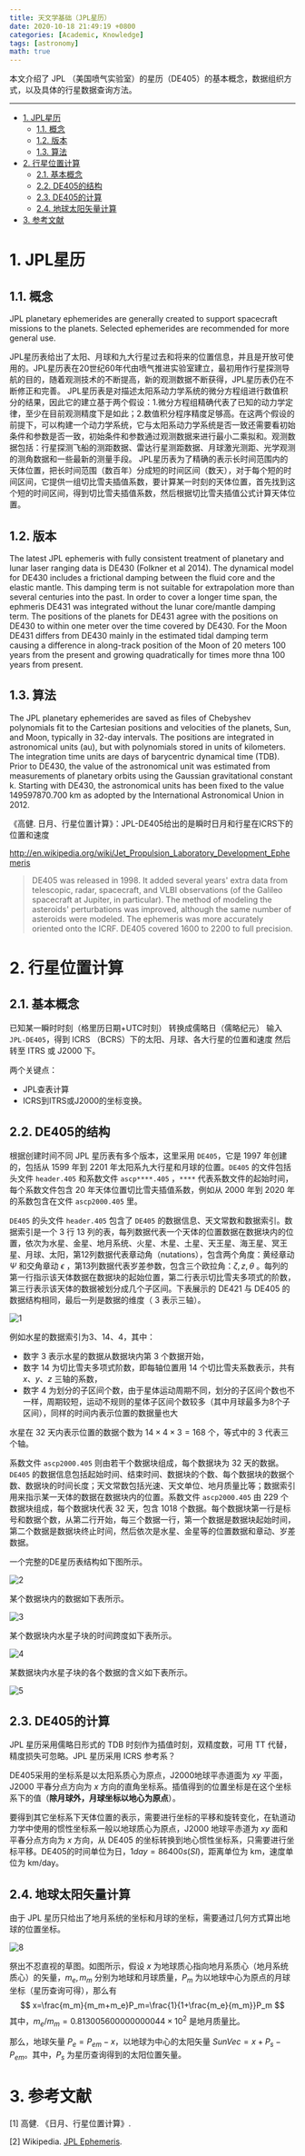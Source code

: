 ```yaml
---
title: 天文学基础（JPL星历）
date: 2020-10-18 21:49:19 +0800
categories: [Academic, Knowledge]
tags: [astronomy]
math: true
---
```


本文介绍了 JPL （美国喷气实验室）的星历（DE405）的基本概念，数据组织方式，以及具体的行星数据查询方法。

<!--more-->

---

- [1. JPL星历](#1-jpl星历)
  - [1.1. 概念](#11-概念)
  - [1.2. 版本](#12-版本)
  - [1.3. 算法](#13-算法)
- [2. 行星位置计算](#2-行星位置计算)
  - [2.1. 基本概念](#21-基本概念)
  - [2.2. DE405的结构](#22-de405的结构)
  - [2.3. DE405的计算](#23-de405的计算)
  - [2.4. 地球太阳矢量计算](#24-地球太阳矢量计算)
- [3. 参考文献](#3-参考文献)

# 1. JPL星历

## 1.1. 概念

JPL planetary ephemerides are generally created to support spacecraft missions to the planets. Selected ephemerides are recommended for more general use.

JPL星历表给出了太阳、月球和九大行星过去和将来的位置信息，并且是开放可使用的。JPL星历表在20世纪60年代由喷气推进实验室建立，最初用作行星探测导航的目的，随着观测技术的不断提高，新的观测数据不断获得，JPL星历表仍在不断修正和完善。
JPL星历表是对描述太阳系动力学系统的微分方程组进行数值积分的结果，因此它的建立基于两个假设：1.微分方程组精确代表了已知的动力学定律，至少在目前观测精度下是如此；2.数值积分程序精度足够高。在这两个假设的前提下，可以构建一个动力学系统，它与太阳系动力学系统是否一致还需要看初始条件和参数是否一致，初始条件和参数通过观测数据来进行最小二乘拟和。观测数据包括：行星探测飞船的测距数据、雷达行星测距数据、月球激光测距、光学观测的测角数据和一些最新的测量手段。
JPL星历表为了精确的表示长时间范围内的天体位置，把长时间范围（数百年）分成短的时间区间（数天），对于每个短的时间区间，它提供一组切比雪夫插值系数，要计算某一时刻的天体位置，首先找到这个短的时间区间，得到切比雪夫插值系数，然后根据切比雪夫插值公式计算天体位置。

## 1.2. 版本

The latest JPL ephemeris with fully consistent treatment of planetary and lunar laser ranging data is DE430 (Folkner et al 2014). The dynamical model for DE430 includes a frictional damping between the fluid core and the elastic mantle. This damping term is not suitable for extrapolation more than several centuries into the past. In order to cover a longer time span, the ephmeris DE431 was integrated without the lunar core/mantle damping term. The positions of the planets for DE431 agree with the positions on DE430 to within one meter over the time covered by DE430. For the Moon DE431 differs from DE430 mainly in the estimated tidal damping term causing a difference in along-track position of the Moon of 20 meters 100 years from the present and growing quadratically for times more thna 100 years from present.

## 1.3. 算法

The JPL planetary ephemerides are saved as files of Chebyshev polynomials fit to the Cartesian positions and velocities of the planets, Sun, and Moon, typically in 32-day intervals. The positions are integrated in astronomical units (au), but with polynomials stored in units of kilometers. The integration time units are days of barycentric dynamical time (TDB). Prior to DE430, the value of the astronomical unit was estimated from measurements of planetary orbits using the Gaussian gravitational constant k. Starting with DE430, the astronomical units has been fixed to the value 149597870.700 km as adopted by the International Astronomical Union in 2012.

《高健. 日月、行星位置计算》：JPL-DE405给出的是瞬时日月和行星在ICRS下的位置和速度

http://en.wikipedia.org/wiki/Jet_Propulsion_Laboratory_Development_Ephemeris

> DE405 was released in 1998. It added several years' extra data from telescopic, radar, spacecraft, and VLBI observations (of the Galileo spacecraft at Jupiter, in particular). The method of modeling the asteroids' perturbations was improved, although the same number of asteroids were modeled. The ephemeris was more accurately oriented onto the ICRF. DE405 covered 1600 to 2200 to full precision.

# 2. 行星位置计算

## 2.1. 基本概念

已知某一瞬时时刻（格里历日期+UTC时刻）
转换成儒略日（儒略纪元）
输入 `JPL-DE405`，得到 ICRS （BCRS）下的太阳、月球、各大行星的位置和速度
然后转至 ITRS 或 J2000 下。

两个关键点：

- JPL查表计算
- ICRS到ITRS或J2000的坐标变换。

## 2.2. DE405的结构

根据创建时间不同 JPL 星历表有多个版本，这里采用 `DE405`，它是 1997 年创建的，包括从 1599 年到 2201 年太阳系九大行星和月球的位置。`DE405` 的文件包括头文件 `header.405` 和系数文件 `ascp****.405` ，`****` 代表系数文件的起始时间，每个系数文件包含 20 年天体位置切比雪夫插值系数，例如从 2000 年到 2020 年的系数包含在文件 `ascp2000.405` 里。

`DE405` 的头文件 `header.405` 包含了 `DE405` 的数据信息、天文常数和数据索引。数据索引是一个 3 行 13 列的表，每列数据代表一个天体的位置数据在数据块内的位置，依次为水星、金星、地月系统、火星、木星、土星、天王星、海王星、冥王星、月球、太阳，第12列数据代表章动角（nutations），包含两个角度：黄经章动 $\Psi$ 和交角章动 $\epsilon$ ，第13列数据代表岁差参数，包含三个欧拉角：$\zeta, z, \theta$ 。每列的第一行指示该天体数据在数据块的起始位置，第二行表示切比雪夫多项式的阶数，第三行表示该天体的数据被划分成几个子区间。下表展示的 DE421 与 DE405 的数据结构相同，最后一列是数据的维度（ 3 表示三轴）。

![1](/assets/img/postsimg/20201018/1.jpg)

例如水星的数据索引为3、14、4，其中：

- 数字 3 表示水星的数据从数据块内第 3 个数据开始，
- 数字 14 为切比雪夫多项式阶数，即每轴位置用 14 个切比雪夫系数表示，共有 $x$、$y$、$z$ 三轴的系数，
- 数字 4 为划分的子区间个数，由于星体运动周期不同，划分的子区间个数也不一样，周期较短，运动不规则的星体子区间个数较多（其中月球最多为8个子区间），同样的时间内表示位置的数据量也大

水星在 32 天内表示位置的数据个数为 $14\times 4\times 3=168$ 个，等式中的 3 代表三个轴。

系数文件 `ascp2000.405` 则由若干个数据块组成，每个数据块为 32 天的数据。`DE405` 的数据信息包括起始时间、结束时间、数据块的个数、每个数据块的数据个数、数据块的时间长度；天文常数包括光速、天文单位、地月质量比等；数据索引用来指示某一天体的数据在数据块内的位置。系数文件 `ascp2000.405` 由 229 个数据块组成，每个数据块代表 32 天，包含 1018 个数据。每个数据块第一行是标号和数据个数，从第二行开始，每三个数据一行，第一个数据是数据块起始时间，第二个数据是数据块终止时间，然后依次是水星、金星等的位置数据和章动、岁差数据。

一个完整的DE星历表结构如下图所示。

![2](/assets/img/postsimg/20201018/2.jpg)

某个数据块内的数据如下表所示。

![3](/assets/img/postsimg/20201018/3.jpg)

某个数据块内水星子块的时间跨度如下表所示。

![4](/assets/img/postsimg/20201018/4.jpg)

某数据块内水星子块的各个数据的含义如下表所示。

![5](/assets/img/postsimg/20201018/5.jpg)

## 2.3. DE405的计算

JPL 星历采用儒略日形式的 TDB 时刻作为插值时刻，双精度数，可用 TT 代替，精度损失可忽略。JPL 星历采用 ICRS 参考系？

DE405采用的坐标系是以太阳系质心为原点，J2000地球平赤道面为 $xy$ 平面， J2000 平春分点方向为 $x$ 方向的直角坐标系。插值得到的位置坐标是在这个坐标系下的值（**除月球外，月球坐标以地心为原点**）。

要得到其它坐标系下天体位置的表示，需要进行坐标的平移和旋转变化，在轨道动力学中使用的惯性坐标系一般以地球质心为原点，J2000 地球平赤道为 $xy$ 面和平春分点方向为 $x$ 方向，从 DE405 的坐标转换到地心惯性坐标系，只需要进行坐标平移。DE405的时间单位为日，$1 day = 86400 s(SI)$，距离单位为 km，速度单位为 km/day。

## 2.4. 地球太阳矢量计算

由于 JPL 星历只给出了地月系统的坐标和月球的坐标，需要通过几何方式算出地球的位置坐标。

![8](/assets/img/postsimg/20201018/8.jpg)

祭出不忍直视的草图。如图所示，假设 $x$ 为地球质心指向地月系质心（地月系统质心）的矢量，$m_e,m_m$ 分别为地球和月球质量，$P_m$ 为以地球中心为原点的月球坐标（星历查询可得），那么有
$$
x=\frac{m_m}{m_m+m_e}P_m=\frac{1}{1+\frac{m_e}{m_m}}P_m
$$
其中，$m_e/m_m=0.813005600000000044\times 10^2$ 是地月质量比。

那么，地球矢量 $P_e=P_{em}-x$，以地球为中心的太阳矢量 $SunVec=x+P_s-P_{em}$。其中，$P_s$ 为星历查询得到的太阳位置矢量。


# 3. 参考文献

<span id="ref1">[1]</span> 高健. 《日月、行星位置计算》.

<span id="ref2">[2]</span> Wikipedia. [JPL Ephemeris](http://en.wikipedia.org/wiki/Jet_Propulsion_Laboratory_Development_Ephemeris).